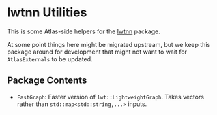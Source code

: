 lwtnn Utilities
===============

This is some Atlas-side helpers for the [lwtnn][1] package.

At some point things here might be migrated upstream, but we keep this
package around for development that might not want to wait for
`AtlasExternals` to be updated.

Package Contents
----------------

- `FastGraph`: Faster version of `lwt::LightweightGraph`. Takes
  vectors rather than `std::map<std::string,...>` inputs.


[1]: https://www.github.com/lwtnn/lwtnn
